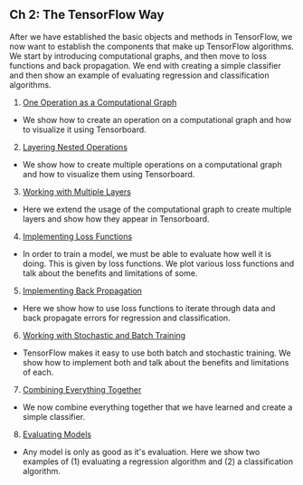 ## Ch 2: The TensorFlow Way

After we have established the basic objects and methods in TensorFlow, we now want to establish the components that make up TensorFlow algorithms.  We start by introducing computational graphs, and then move to loss functions and back propagation.  We end with creating a simple classifier and then show an example of evaluating regression and classification algorithms.

 1. [One Operation as a Computational Graph](01_Operations_as_a_Computational_Graph)
  * We show how to create an operation on a computational graph and how to visualize it using Tensorboard.
 2. [Layering Nested Operations](02_Layering_Nested_Operations)
  * We show how to create multiple operations on a computational graph and how to visualize them using Tensorboard.
 3. [Working with Multiple Layers](03_Working_with_Multiple_Layers)
  * Here we extend the usage of the computational graph to create multiple layers and show how they appear in Tensorboard.
 4. [Implementing Loss Functions](04_Implementing_Loss_Functions)
  * In order to train a model, we must be able to evaluate how well it is doing. This is given by loss functions. We plot various loss functions and talk about the benefits and limitations of some.
 5. [Implementing Back Propagation](05_Implementing_Back_Propagation)
  * Here we show how to use loss functions to iterate through data and back propagate errors for regression and classification.
 6. [Working with Stochastic and Batch Training](06_Working_with_Batch_and_Stochastic_Training)
  * TensorFlow makes it easy to use both batch and stochastic training. We show how to implement both and talk about the benefits and limitations of each.
 7. [Combining Everything Together](07_Combining_Everything_Together)
  * We now combine everything together that we have learned and create a simple classifier.
 8. [Evaluating Models](08_Evaluating_Models)
  * Any model is only as good as it's evaluation.  Here we show two examples of (1) evaluating a regression algorithm and (2) a classification algorithm.
